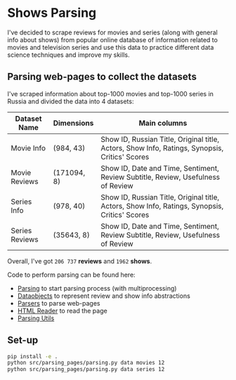 # Shows Parsing

I've decided to scrape reviews for movies and series (along with general info about shows) from popular online database of information related to movies and television series and use this data to practice different data science techniques and improve my skills.  

## Parsing web-pages to collect the datasets

I've scraped information about top-1000 movies and top-1000 series in Russia and divided the data into 4 datasets:

| Dataset Name  | Dimensions    |  Main columns|
| ------------- | ------------- |------------- |
| Movie Info  | (984, 43)  |Show ID, Russian Title, Original title, Actors, Show Info, Ratings, Synopsis, Critics' Scores  |
| Movie Reviews  | (171094, 8)  |Show ID, Date and Time, Sentiment, Review Subtitle, Review, Usefulness of Review  |
| Series Info  | (978, 40)  |Show ID, Russian Title, Original title, Actors, Show Info, Ratings, Synopsis, Critics' Scores  |
| Series Reviews  | (35643, 8)  |Show ID, Date and Time, Sentiment, Review Subtitle, Review, Usefulness of Review  |

Overall, I've got `206 737` **reviews** and `1962` **shows**.

Code to perform parsing can be found here:

- [Parsing](https://github.com/Extremesarova/shows_analysis/blob/main/shows_analysis/code/parsing_pages/parsing.py) to start parsing process (with multiprocessing)
- [Dataobjects](https://github.com/Extremesarova/shows_analysis/tree/main/shows_analysis/code/parsing_pages/dataobjects) to represent review and show info abstractions
- [Parsers](https://github.com/Extremesarova/shows_analysis/tree/main/shows_analysis/code/parsing_pages/parsers) to parse web-pages
- [HTML Reader](https://github.com/Extremesarova/shows_analysis/blob/main/shows_analysis/code/parsing_pages/reading/html_reader.py) to read the page
- [Parsing Utils](https://github.com/Extremesarova/shows_analysis/blob/main/shows_analysis/code/utils/parsing_utils.py)

## Set-up

```bash
pip install -e .
python src/parsing_pages/parsing.py data movies 12
python src/parsing_pages/parsing.py data series 12
```
